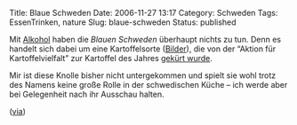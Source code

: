 Title: Blaue Schweden
Date: 2006-11-27 13:17
Category: Schweden
Tags: EssenTrinken, nature
Slug: blaue-schweden
Status: published

Mit
[Alkohol](http://www.fiket.de/2006/11/27/schweden-europa-und-der-alkohol/)
haben die *Blauen Schweden* überhaupt nichts zu tun. Denn es handelt
sich dabei um eine Kartoffelsorte
([Bilder](http://images.google.de/images?q=blaue%20schweden%20kartoffel)),
die von der “Aktion für Kartoffelvielfalt” zur Kartoffel des Jahres
[gekürt wurde](http://www.slowfood.de/intro/blauer_schwede/).

Mir ist diese Knolle bisher nicht untergekommen und spielt sie wohl
trotz des Namens keine große Rolle in der schwedischen Küche – ich werde
aber bei Gelegenheit nach ihr Ausschau halten.

([via](http://nach-schlag-two.blogspot.com/2006/04/blaue-schweden-kartoffel-des-jahres.html))

